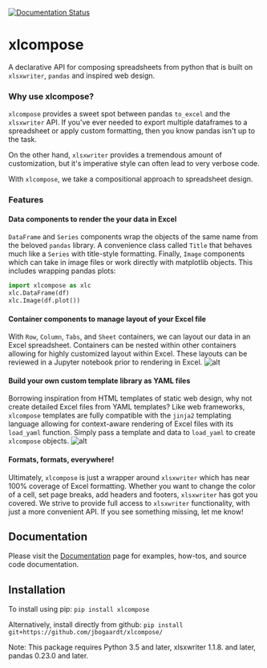 [![Documentation Status](https://readthedocs.org/projects/xlcompose/badge/?version=latest)](https://xlcompose.readthedocs.io/en/latest/?badge=latest)

# xlcompose
A declarative API for composing spreadsheets from python that is built on
`xlsxwriter`, `pandas` and inspired web design.

### Why use xlcompose?
`xlcompose` provides a sweet spot between pandas `to_excel` and the `xlsxwriter`
API.  If you've ever needed to export multiple dataframes to a spreadsheet
or apply custom formatting, then you know pandas isn't up to the task.

On the other hand, `xlsxwriter` provides a tremendous amount of customization,
but it's imperative style can often lead to very verbose code.

With `xlcompose`, we take a compositional approach to spreadsheet design.

### Features
#### Data components to render the your data in Excel
`DataFrame` and `Series` components wrap the objects of the same name from the
beloved `pandas` library.  A convenience class called `Title` that behaves much
like a `Series` with title-style formatting. Finally, `Image` components which
can take in image files or work directly with matplotlib objects.  This includes wrapping pandas plots:
```python
import xlcompose as xlc
xlc.DataFrame(df)
xlc.Image(df.plot())
```

#### Container components to manage layout of your Excel file
With `Row`, `Column`, `Tabs`, and `Sheet` containers, we can layout our data in
an Excel spreadsheet.  Containers can be nested within other containers allowing
for highly customized layout within Excel.  These layouts can be reviewed in
a Jupyter notebook prior to rendering in Excel.
![alt](https://raw.githubusercontent.com/jbogaardt/xlcompose/master/docs/_static/images/layout.PNG)


#### Build your own custom template library as YAML files
Borrowing inspiration from HTML templates of static web design, why not create
detailed Excel files from YAML templates? Like web frameworks, `xlcompose` templates
are fully compatible with the `jinja2` templating language allowing for context-aware
rendering of Excel files with its `load_yaml` function.  Simply pass a template and
data to `load_yaml` to create `xlcompose` objects.
![alt](https://raw.githubusercontent.com/jbogaardt/xlcompose/master/docs/_static/images/templating.PNG)

#### Formats, formats, everywhere!
Ultimately, `xlcompose` is just a wrapper around `xlsxwriter` which has near 100%
coverage of Excel formatting. Whether you want to change the color of a cell, set page breaks,
add headers and footers, `xlsxwriter` has got you covered.  We strive to provide
full access to `xlsxwriter` functionality, with just a more convenient API.  If you
see something missing, let me know!


## Documentation
Please visit the [Documentation](https://xlcompose.readthedocs.io/en/latest/) page for examples, how-tos, and source
code documentation.

## Installation
To install using pip:
`pip install xlcompose`

Alternatively, install directly from github:
`pip install git+https://github.com/jbogaardt/xlcompose/`

Note: This package requires Python 3.5 and later, xlsxwriter 1.1.8. and later,
pandas 0.23.0 and later.
